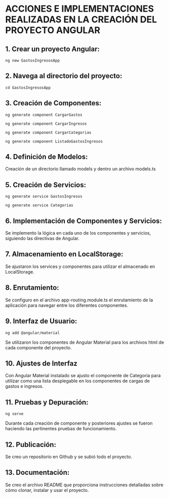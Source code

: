 # ACCIONES E IMPLEMENTACIONES REALIZADAS EN LA CREACIÓN DEL PROYECTO ANGULAR

## 1. Crear un proyecto Angular:
```
ng new GastosIngresosApp
```

## 2. Navega al directorio del proyecto:
```
cd GastosIngresosApp
```

## 3. Creación de Componentes:
```
ng generate component CargarGastos
```
```
ng generate component CargarIngresos
```
```
ng generate component CargarCategorias
```
```
ng generate component ListadoGastosIngresos
```

## 4. Definición de Modelos:
Creación de un directorio llamado models y dentro un archivo models.ts

## 5. Creación de Servicios:
```
ng generate service GastosIngresos
```
```
ng generate service Categorias
```

## 6. Implementación de Componentes y Servicios:
Se implemento la lógica en cada uno de los componentes y servicios, siguiendo las directivas de Angular.

## 7. Almacenamiento en LocalStorage:
Se ajustaron los services y componentes para utilizar el almacenado en LocalStorage.

## 8. Enrutamiento:
Se configuro en el archivo app-routing.module.ts el enrutamiento de la aplicación para navegar entre los diferentes componentes.

## 9. Interfaz de Usuario:
```
ng add @angular/material
```
Se utilizaron los componentes de Angular Material para los archivos html de cada componente del proyecto.

## 10. Ajustes de Interfaz
Con Angular Material instalado se ajusto el componente de Categoria para utilizar como una lista desplegable en los componentes de cargas de gastos e ingresos.

## 11. Pruebas y Depuración:
```
ng serve
```
Durante cada creación de componente y posteriores ajustes se fueron haciendo las pertinentes pruebas de funcionamiento.

## 12. Publicación:
Se creo un repositorio en Github y se subió todo el proyecto.

## 13. Documentación:
Se creo el archivo README que proporciona instrucciones detalladas sobre cómo clonar, instalar y usar el proyecto.
